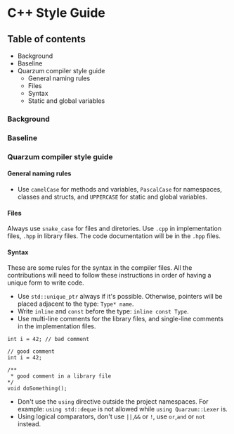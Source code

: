 # C++ Style Guide
## Table of contents

* Background
* Baseline 
* Quarzum compiler style guide
    * General naming rules
    * Files
    * Syntax
    * Static and global variables

### Background

### Baseline

### Quarzum compiler style guide

#### General naming rules

* Use `camelCase` for methods and variables, `PascalCase` for namespaces, classes and structs, and `UPPERCASE` for static and global variables.

#### Files

Always use `snake_case` for files and diretories.
Use `.cpp` in implementation files, `.hpp` in library files. The code documentation will be in the `.hpp` files.

#### Syntax

These are some rules for the syntax in the compiler files. All the contributions will need to follow these instructions in order of having a unique form to write code.
* Use `std::unique_ptr` always if it's possible. Otherwise, pointers will be placed adjacent to the type: `Type* name`.
* Write `inline` and `const` before the type: `inline const Type`.
* Use multi-line comments for the library files, and single-line comments in the implementation files.
```
int i = 42; // bad comment

// good comment
int i = 42;

/**
 * good comment in a library file
*/ 
void doSomething();
```
* Don't use the `using` directive outside the project namespaces. For example: `using std::deque` is not allowed while `using Quarzum::Lexer` is.
* Using logical comparators, don't use `||`,`&&` or `!`, use `or`,`and` or `not` instead.